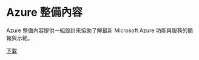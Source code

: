 <div>
<h1>Azure 整備內容</h1>
<p>Azure 整備內容提供一組設計來協助了解最新 Microsoft Azure 功能與服務的簡報與示範。</p>
<p><a href="http://go.microsoft.com/fwlink/p/?LinkId=331133" class="solution-cta-link light-font arrowbtn green">下載</a></p>
</div>

<!---HONumber=July15_HO2-->